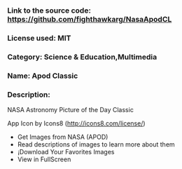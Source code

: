 ### Link to the source code: https://github.com/fighthawkarg/NasaApodCL
### License used: MIT
### Category: Science & Education,Multimedia
### Name: Apod Classic
### Description:

NASA Astronomy Picture of the Day Classic

App Icon by Icons8 (http://icons8.com/license/)

* Get Images from NASA (APOD) 
* Read descriptions of images to learn more about them 
* ¡Download Your Favorites Images 
* View in FullScreen
